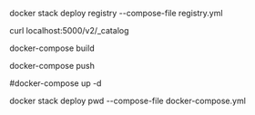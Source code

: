 



docker stack deploy registry --compose-file registry.yml

curl localhost:5000/v2/_catalog

docker-compose build

docker-compose push



#docker-compose up -d


docker stack deploy pwd --compose-file docker-compose.yml
